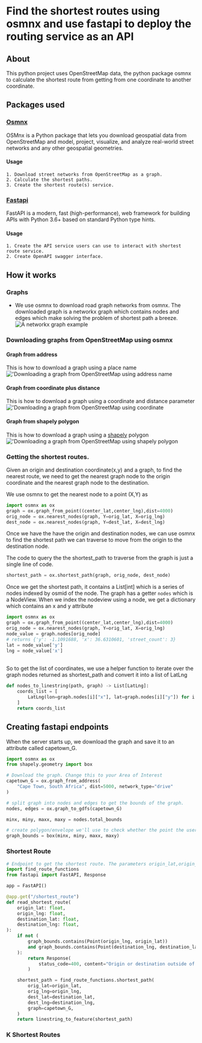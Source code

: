 # Find the shortest routes using osmnx and use fastapi to deploy the routing service as an API

## About
This python project uses OpenStreetMap data, the python package osmnx to calculate the shortest route from getting from one coordinate to another coordinate. 

## Packages used
### [Osmnx](https://osmnx.readthedocs.io/)
OSMnx is a Python package that lets you download geospatial data from OpenStreetMap and model, project, visualize, and analyze real-world street networks and any other geospatial geometries.
#### Usage
    1. Download street networks from OpenStreetMap as a graph.
    2. Calculate the shortest paths.
    3. Create the shortest route(s) service.

### [Fastapi](https://fastapi.tiangolo.com/)
FastAPI is a modern, fast (high-performance), web framework for building APIs with Python 3.6+ based on standard Python type hints.
#### Usage
    1. Create the API service users can use to interact with shortest route service. 
    2. Create OpenAPI swagger interface.


## How it works
### Graphs
 - We use osmnx to download road graph networks from osmnx. The downloaded graph is a networkx graph which contains nodes and edges which make solving the problem of shortest path a breeze. 
![A networkx graph example](images/sphx_glr_plot_osmnx_001.png "The nodes are the dots and the edges are the lines connecting the nodes")

### Downloading graphs from OpenStreetMap using osmnx

#### Graph from address
This is how to download a graph using a place name
!['Downloading a graph from OpenStreetMap using address name](images/graph_from_address.png)

#### Graph from coordinate plus distance
This is how to download a graph using a coordinate and distance parameter
!['Downloading a graph from OpenStreetMap using coordinate](images/graph_from_coordiante.png)


#### Graph from shapely polygon
This is how to download a graph using a [shapely](https://shapely.readthedocs.io/en/stable/manual.html) polygon
!['Downloading a graph from OpenStreetMap using shapely polygon](images/graph_from_polygon.png)

### Getting the shortest routes.
Given an origin and destination coordinate(x,y) and a graph, to find the nearest route, we need to get the nearest graph node to the origin coordinate and the nearest graph node to the destination.<br>

We use osmnx to get the nearest node to a point (X,Y) as 
```python
import osmnx as ox
graph = ox.graph_from_point((center_lat,center_lng),dist=4000)
orig_node = ox.nearest_nodes(graph, Y=orig_lat, X=orig_lng)
dest_node = ox.nearest_nodes(graph, Y=dest_lat, X=dest_lng)
```

Once we have the have the origin and destination nodes, we can use osmnx to find the shortest path we can traverse to move from the origin to the destination node. <br>

The code to query the the shortest_path to traverse from the graph is just a single line of code.

```python
shortest_path = ox.shortest_path(graph, orig_node, dest_node)
```

Once we get the shortest path, it contains a List[int] which is a series of nodes indexed by osmid of the node. The graph has a getter ```nodes``` which is a NodeView. When we index the nodeview using a node, we get a dictionary which contains an x and y attribute
```python
import osmnx as ox
graph = ox.graph_from_point((center_lat,center_lng),dist=4000)
orig_node = ox.nearest_nodes(graph, Y=orig_lat, X=orig_lng)
node_value = graph.nodes[orig_node]
# returns {'y': -1.1091688, 'x': 36.6310601, 'street_count': 3}
lat = node_value['y']
lng = node_value['x']
```
<br>
So to get the list of coordinates, we use a helper function to iterate over the graph nodes returned as shortest_path and convert it into a list of LatLng

```python
def nodes_to_linestring(path, graph) -> List[LatLng]:
    coords_list = [
        LatLng(lon=graph.nodes[i]["x"], lat=graph.nodes[i]["y"]) for i in path
    ]
    return coords_list
```

## Creating fastapi endpoints
When the server starts up, we download the graph and save it to an attribute called capetown_G.
```python
import osmnx as ox
from shapely.geometry import box

# Download the graph. Change this to your Area of Interest
capetown_G = ox.graph_from_address(
    "Cape Town, South Africa", dist=5000, network_type="drive"
)

# split graph into nodes and edges to get the bounds of the graph.
nodes, edges = ox.graph_to_gdfs(capetown_G)

minx, miny, maxx, maxy = nodes.total_bounds

# create polygon/envelope we'll use to check whether the point the user requests from the graph falls within our graph
graph_bounds = box(minx, miny, maxx, maxy) 

```

### Shortest Route

```python
# Endpoint to get the shortest route. The parameters origin_lat,origin_lng,destination_lat,destination_lng will be passed in as query parameters when calling the API. We then call the 
import find_route_functions
from fastapi import FastAPI, Response

app = FastAPI()

@app.get("/shortest_route")
def read_shortest_route(
    origin_lat: float,
    origin_lng: float,
    destination_lat: float,
    destination_lng: float,
):
    if not (
        graph_bounds.contains(Point(origin_lng, origin_lat))
        and graph_bounds.contains(Point(destination_lng, destination_lat))
    ):
        return Response(
            status_code=400, content="Origin or destination outside of Cape Town"
        )

    shortest_path = find_route_functions.shortest_path(
        orig_lat=origin_lat,
        orig_lng=origin_lng,
        dest_lat=destination_lat,
        dest_lng=destination_lng,
        graph=capetown_G,
    )
    return linestring_to_feature(shortest_path)

```

### K Shortest Routes

